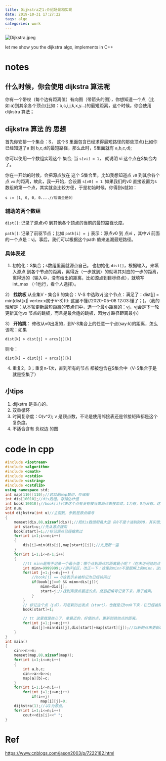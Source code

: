 ```yaml
---
title: Dijkstra之1:介绍场景和实现
date: 2019-10-31 17:27:22
tags: algo
categories: work
---
```


![Dijkstra.jpeg](http://ww1.sinaimg.cn/mw690/005JrW9Kly1ge1ocy4n74j30po0g3jyg.jpg)

let me show you the dijkstra algo, implements in C++

<!--more-->

# notes

## 什么时候，你会使用 dijkstra 算法呢

你有一个带权（每个边有距离值）有向图（带箭头的图），你想知道一个点（比如:a)到其余各个顶点(比如：b,c,i,j,k,x,y...)的最短距离，这个时候，你会使用dijkstra 算法；

## dijkstra 算法 的 思想

首先你安排一个集合：S， 这个S 里面包含已经求得最短路径的那些顶点(比如你已经知道了a 到 b,c,d的最短路径，那么此时，S里面就有 a,b,c,d);

你可以使用一个数组实现这个 集合; 当 `s[vi] = 1`， 就说明 vi 这个点在S集合内了。

你在一开始的时候，会把源点放在 这个 S集合里。比如我想知道点 `v0` 到其余各个点 `vx` 的距离，故此，我一开始，会设置 `s[v0] = 1`. 如果我们的v0 直接设置为s数组的第一个点，其实就会比较方便，于是初始时候，你得到s就如：

    s := [1, 0, 0, 0....//后面全是0]

### 辅助的两个数组

`dist[]`: 记录了源点v0 到其他各个顶点的当前的最短路径长度。

`path[]`: 记录了前驱节点；比如 `path[i] = j` 表示：源点v0 到 点vi ，其中vi 前面的一个点是：vj。事后，我们可以根据这个path 值来追溯最短路径。 

### 具体表述

1) 初始化：S集合；s数组里面就源点自己。 也初始化 `dist[]`，根据输入，来填入源点 到各个节点的距离，离得近（一步就到）的就填其对应的一步的距离，离得远的（输入中，没有给出的距离，比如源点到目标终点），就填写 int_max （-1也行，看个人选择）。

2）  **找跳板** 从全集V - 集合S 的集合：V-S 中选取vj 这个节点：满足了：dist[j] = min(dist[x]| vertex:x属于V-S)(tt: 这里不懂//2020-05-08 12:03:懂了；)。（我的理解是：从本轮更新最短距离的节点们中，选一个最小距离的：vj，vj会是下一轮更新其他vx 节点的跳板，而且是最合适的跳板，因为vj 路径距离最小）

3） **开始跳**： 修改从v0出发的，到V-S集合上的任意一个点(say:k)的距离，怎么该呢：如果

    dist[k] > dist[j] + arcs[j][k] 

则令：

    dist[k] = dist[j] + arcs[j][k] 

4) 重复2，3；重复n-1次，直到所有的节点 都被包含在S集合中（V-S集合于是就是空集了）

## 小tips

1.  dijkstra 是贪心的。
2.  双重循环
3.  时间复杂度：O(v^2);  v 是顶点数，不论是使用邻接表还是邻接矩阵都是这个复杂度。
4. 不适合含有 负权边 的图

# code in cpp

```c++
#include <iostream>
#include <algorithm>
#include <cmath>
#include <cstdio>
#include <cstring>
#include <cstdlib>
using namespace std;
int map[110][110];//这就是map数组，存储图
int dis[10010];//dis数组，存储估计值
int book[10010];//book[i]代表这个点有没有被当做源点去搜索过，1为有，0为没有。这样就不会重复搜索了。
int n,m;
void dijkstra(int u)//主函数，参数是源点编号
{
    memset(dis,88,sizeof(dis));//把dis数组附最大值（88不是十进制的88，其实很大）
    int start=u;//先从源点搜索
    book[start]=1;//标记源点已经搜索过
    for(int i=1;i<=n;i++)
    {
        dis[i]=min(dis[i],map[start][i]);//先更新一遍
    }
    for(int i=1;i<=n-1;i++)
    {
        //tt minn是用于记录一个最小值：哪个点到源点的距离最小呢？（在未访问过的点中找，aka：book[j] == 0;//这表示未被标记为已经访问过
        int minn=9999999;//谢评论区，改正一下：这里的minn不是题解上的minn，这代表的是最近点到源点的距离，start才代表最近的点、
        for(int j=1;j<=n;j++) {
            //book[j] == 0这表示未被标记为已经访问过
            if(book[j]==0 && minn>dis[j]){
                minn=dis[j];
                start=j;//找到离源点最近的点，然后把编号记录下来，用于搜索。
            }
        }
        // 标记这个点（j点），将是新的出发点（start），也就是记book下来：它已经被踩过了。
        book[start]=1;

        // tt 这里就是核心了，拿最近的，好使的点，更新到其他点的距离。
        for(int j=1;j<=n;j++)
            dis[j]=min(dis[j],dis[start]+map[start][j]);//以新的点来更新dis。
    }
}
int main()
{
    cin>>n>>m;
    memset(map,88,sizeof(map));
    for(int i=1;i<=m;i++)
    {
        int a,b,c;
        cin>>a>>b>>c;
        map[a][b]=c;
    }
    for(int i=1;i<=n;i++)
        for(int j=1;j<=n;j++)
            if(i==j)
                map[i][j]=0;
    dijkstra(1);//以1为源点。
    for(int i=1;i<=n;i++)
        cout<<dis[i]<<" ";
}
```


# Ref

https://www.cnblogs.com/jason2003/p/7222182.html